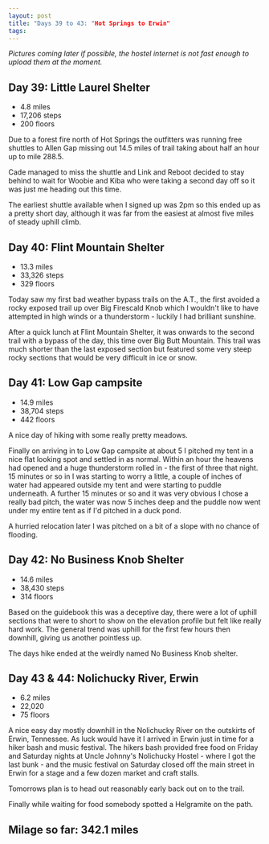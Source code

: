 ```yaml
---
layout: post
title: "Days 39 to 43: "Hot Springs to Erwin"
tags:
---
```


*Pictures coming later if possible, the hostel internet is not fast enough to upload them at the moment.*

## Day 39: Little Laurel Shelter

- 4.8 miles
- 17,206 steps
- 200 floors 

Due to a forest fire north of Hot Springs the outfitters was running free shuttles to Allen Gap missing out 14.5 miles of trail taking about half an hour up to mile 288.5.

Cade managed to miss the shuttle and Link and Reboot decided to stay behind to wait for Woobie and Kiba who were taking a second day off so it was just me heading out this time.

The earliest shuttle available when I signed up was 2pm so this ended up as a pretty short day, although it was far from the easiest at almost five miles of steady uphill climb.

## Day 40: Flint Mountain Shelter

- 13.3 miles
- 33,326 steps
- 329 floors

Today saw my first bad weather bypass trails on the A.T., the first avoided a rocky exposed trail up over Big Firescald Knob which I wouldn't like to have attempted in high winds or a thunderstorm - luckily I had brilliant sunshine.

After a quick lunch at Flint Mountain Shelter, it was onwards to the second trail with a bypass of the day, this time over Big Butt Mountain. This trail was much shorter than the last exposed section but featured some very steep rocky sections that would be very difficult in ice or snow.

## Day 41: Low Gap campsite

- 14.9 miles
- 38,704 steps
- 442 floors

A nice day of hiking with some really pretty meadows.

Finally on arriving in to Low Gap campsite at about 5 I pitched my tent in a nice flat looking spot and settled in as normal. Within an hour the heavens had opened and a huge thunderstorm rolled in - the first of three that night. 15 minutes or so in I was starting to worry a little, a couple of inches of water had appeared outside my tent and were starting to puddle underneath. A further 15 minutes or so and it was very obvious I chose a really bad pitch, the water was now 5 inches deep and the puddle now went under my entire tent as if I'd pitched in a duck pond.

A hurried relocation later I was pitched on a bit of a slope with no chance of flooding.

## Day 42: No Business Knob Shelter

- 14.6 miles
- 38,430 steps
- 314 floors

Based on the guidebook this was a deceptive day, there were a lot of  uphill sections that were to short to show on the elevation profile but felt like really hard work. The general trend was uphill for the first few hours then downhill, giving us another pointless up.

The days hike ended at the weirdly named No Business Knob shelter.

## Day 43 & 44: Nolichucky River, Erwin

- 6.2 miles
- 22,020
- 75 floors

A nice easy day mostly downhill in the Nolichucky River on the outskirts of Erwin, Tennessee. As luck would have it I arrived in Erwin just in time for a hiker bash and music festival. The hikers bash provided free food on Friday and Saturday nights at Uncle Johnny's Nolichucky Hostel - where I got the last bunk - and the music festival on Saturday closed off the main street in Erwin for a stage and a few dozen market and craft stalls.

Tomorrows plan is to head out reasonably early back out on to the trail.

Finally while waiting for food somebody spotted a Helgramite on the path.


## Milage so far: 342.1 miles

